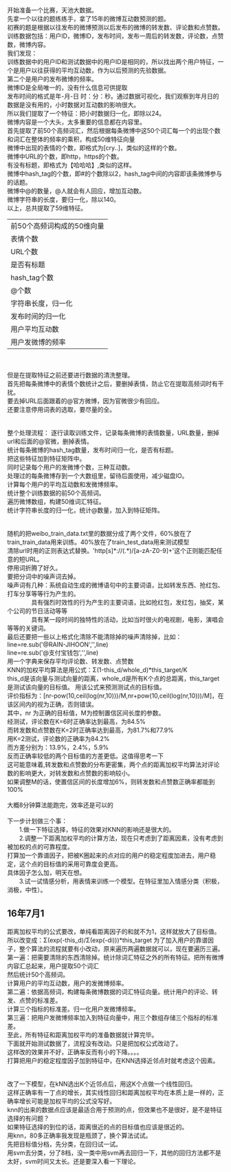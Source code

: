 开始准备一个比赛，天池大数据。<br>
先拿一个以往的题练练手，拿了15年的微博互动数预测的题。<br>
初赛的题是根据以往发布的微博预测以后发布的微博的转发数、评论数和点赞数。<br>
训练数据包括：用户ID，微博ID，发布时间，发布一周后的转发数，评论数，点赞数，微博内容。<br>
我们发现：<br>
训练数据中的用户ID和测试数据中的用户ID是相同的，所以找出两个用户特征，一个是用户以往获得的平均互动数，作为以后预测的先验数据。<br>
第二个是用户的发布微博的频率。<br>
微博ID是全局唯一的，没有什么信息可供提取<br>
发布时间的格式是年-月-日 时：分：秒。通过数据可视化，我们观察到年月日的数据是没有用的，小时数据对互动数的影响很大。<br>
所以我们提取了一个特征：把小时数据归一化，即除以24。<br>
微博内容是一个大头，太多重要的信息都在内容里。<br>
首先提取了前50个高频词汇，然后根据每条微博中这50个词汇每一个的出现个数和词汇在整体的频率的乘积，构成50维特征向量<br>
微博中出现的表情的个数，即格式为[cry..]，类似的这样的个数。<br>
微博中URL的个数，即http，https的个数。<br>
有没有标题，即格式为【哈哈哈】,类似的这样。<br>
微博中hash_tag的个数，即#的个数除以2，hash_tag中间的内容即该条微博参与的话题。<br>
微博中@的数量，@人就会有人回应，增加互动数。<br>
微博字符串的长度，要归一化，除以140。<br>
以上，总共提取了59维特征。<br>
<table>
<tr><td>前50个高频词构成的50维向量</td></tr>
<tr><td>表情个数</td></tr>
<tr><td>URL个数</td></tr>
<tr><td>是否有标题</td></tr>
<tr><td>hash_tag个数</td></tr>
<tr><td>@个数</td></tr>
<tr><td>字符串长度，归一化</td></tr>
<tr><td>发布时间的归一化</td></tr>
<tr><td>用户平均互动数</td></tr>
<tr><td>用户发微博的频率</td></tr>
</table>
<br><br>
但是在提取特征之前还要进行数据的清洗整理。<br>
首先把每条微博中的表情个数统计之后，要删掉表情，防止它在提取高频词时有干扰。<br>
要去掉URL后面跟着的@官方微博，因为官微很少有回应。<br>
还要注意停用词表的选取，要尽量的全。<br>
<br><br>
整个处理流程：
逐行读取训练文件，记录每条微博的表情数量，URL数量，删掉url和后面的@官微，删掉表情。<br>
统计每条微博的hash_tag数量，发布时间归一化，是否有标题。<br>
把这些特征加到特征矩阵中。<br>
同时记录每个用户的发微博个数，三种互动数。<br>
处理过的每条微博存到一个大数组里，留待后面使用，减少磁盘IO。<br>
计算每个用户的平均互动数和发微博频率。<br>
统计整个训练数据的前50个高频词。<br>
遍历微博数组，构建50维词汇特征。<br>
统计字符串长度的归一化，统计@数量，加入到特征矩阵。<br>
<br><br>
随机的把weibo_train_data.txt里的数据分成了两个文件，60%放在了train_train_data用来训练。40%放在了train_test_data用来测试模型<br>
清除url时用的正则表达式替换。'http[s]*://(.*)/[a-zA-Z0-9]+'这个正则能匹配任意的短URL。<br>
停用词折腾了好久。<br>
要把分词中的噪声词去掉。<br>
噪声词有几种：系统自动生成的微博语句中的主要词语，比如转发东西、抢红包、打车分享等等行为产生的。<br>
&emsp;&emsp;&emsp;&emsp;具有强烈时效性的行为产生的主要词语，比如抢红包，发红包，抽奖，某个公司的节日活动等等<br>
&emsp;&emsp;&emsp;&emsp;具有某一段时间的独特性的活动，比如当时很火的电视剧，电影，演唱会等等的关键词。<br>
最后还要把一些以上格式化清除不能清除掉的噪声清除掉，比如：<br>
line=re.sub('@RAIN-JIHOON','',line)<br>
line=re.sub('@支付宝钱包','',line)<br>
用一个字典来保存平均评论数、转发数、点赞数<br>
KNN的加权平均算法是用公式：Σ(1-this_d/whole_d)*this_target/K<br>
this_d是该向量与测试向量的距离，whole_d是所有K个点的总距离，this_target是测试该向量的目标值。
用该公式来预测测试点的目标值。<br>
评价指标为：[nr-pow(10,ceil(log(nr,10)))/M,nr+pow(10,ceil(log(nr,10)))/M]，在该区间内的视为正确，否则错误。<br>
其中，nr 为正确的目标值，M为控制置信区间长度的参数。<br>
经测试，评论数在K=6时正确率达到最高，为84.5%<br>
而转发数和点赞数在K=2时正确率达到最高，为81.7%和77.9%<br>
用K=2测试，评论数的正确率为84.2%<br>
而方差分别为：13.9%，2.4%，5.9%<br>
反而正确率较低的两个目标值的方差更低。这值得思考一下<br>
这可能意味着,转发数和点赞数的分布更密集，两个点的距离加权平均算法对评论数的影响更大，对转发数和点赞数的影响较小。<br>
如果调整M的话，使置信区间的长度增加6%，则转发数和点赞数正确率都能到100%<br>
<br>
大概8分钟算法能跑完，效率还是可以的<br>
<br>
下一步计划做三个事：<br>
&emsp;&emsp;1.做一下特征选择，特征的效果对KNN的影响还是很大的。<br>
&emsp;&emsp;2.调整一下距离加权平均的计算方法，现在只考虑到了距离因素，没有考虑到被加权的点的可靠程度。<br>
打算加一个靠谱因子，把被K圈起来的点对应的用户的稳定程度加进去，用户稳定，这个点的目标值的采用可靠度会更高。<br>
具体因子怎么加，明天在想。<br>
&emsp;&emsp;3.试一试情感分析，用表情来训练一个模型。在特征里加入情感分类（积极，消极，中性）。
<h2>16年7月1</h2>
距离加权平均的公式要改，单纯看距离因子的和就不为1，这样就放大了目标值。<br>
所以改变成：Σ(exp(-this_d)/Σ(exp(-di)))*this_target
为了加入用户的靠谱因子，整个算法的流程就要有小改动，原来遍历两遍数据就可以，现在要遍历三遍。<br>
第一遍：把需要清除的东西清除掉。统计除词汇特征之外的所有特征。把所有微博内容汇总起来，用户提取50个词汇<br>
然后统计50个高频词。<br>
计算用户的平均互动数，用户的发微博频率。<br>
第二遍：依据高频词，构建每条微博数据的词汇特征向量。统计用户的评论、转发、点赞的标准差。<br>
计算三个指标的标准差。归一化用户发微博频率。<br>
第三遍：把用户发微博频率加入到特征向量中，用三个数组存储三个指标的标准差。<br>
至此，所有特征和距离加权平均的准备数据就计算完毕。<br>
下面就开始测试数据了，流程没有改动。只是把加权公式改动了。<br>
这样改的效果并不好，正确率反而有小的下降。。。。<br>
打算把用户的稳定程度因子加到特征中，在KNN选择近邻点时就考虑这个因素。<br>
<br><br>
改了一下模型，在kNN选出K个近邻点后，用这K个点做一个线性回归。<br>
这样正确率有一丁点的增长，其实线性回归和距离加权平均在本质上是一样的，正确率增长可能是加权平均的公式没写好。<br>
knn的出来的数据点应该是最适合用于预测的点，但效果也不是很好，是不是特征选择的有问题？<br>
如果特征选择的到位的话，距离很近的点的目标值也应该是很近的。<br>
用knn，80多正确率我发现是瓶颈了，换个算法试试。<br>
先把目标值分档，先分类，在回归试一试。<br>
用svm去分类，分了8档，没一类中用svm再去回归一下，其他的回归方法都不是太好，svm时间又太长。还是要深入看一下理论。<br>
